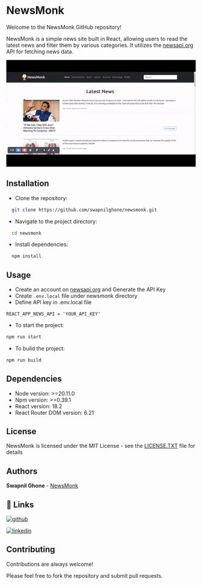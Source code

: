 
# NewsMonk

Welcome to the NewsMonk GitHub repository!

NewsMonk is a simple news site built in React, allowing users to read the latest news and filter them by various categories. It utilizes the [newsapi.org](https://newsapi.org/) API for fetching news data.

![](demo.gif)

## Installation

- Clone the repository:

```bash
  git clone https://github.com/swapnilghone/newsmonk.git
```
- Navigate to the project directory:
```bash
  cd newsmonk
```
- Install dependencies:
```bash
  npm install
```
## Usage

- Create an account on [newsapi.org](https://newsapi.org/) and Generate the API Key
- Create ```.env.local``` file under newsmonk directory
- Define API key in .env.local file
```
REACT_APP_NEWS_API = 'YOUR_API_KEY'
```
- To start the project:
```bash
npm run start
```
- To build the project:
```bash
npm run build
```


## Dependencies
- Node version: >=20.11.0
- Npm version: >=0.39.1
- React version: 18.2
- React Router DOM version: 6.21
## License

NewsMonk is licensed under the MIT License - see the [LICENSE.TXT](LICENSE.TXT) file for details


## Authors

**Swapnil Ghone** - [NewsMonk](https://github.com/swapnilghone/newsmonk)


## 🔗 Links
[![github](https://img.shields.io/badge/github-333?style=for-the-badge&logo=github&logoColor=white)](https://github.com/swapnilghone)

[![linkedin](https://img.shields.io/badge/linkedin-0A66C2?style=for-the-badge&logo=linkedin&logoColor=white)](https://www.linkedin.com/in/swapnil-ghone/)

## Contributing

Contributions are always welcome!

Please feel free to fork the repository and submit pull requests.
